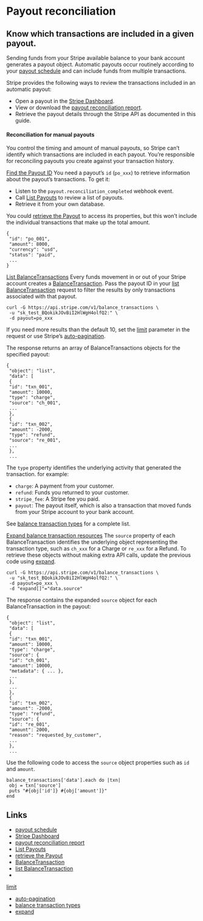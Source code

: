 # Payout reconciliation

## Know which transactions are included in a given payout.

Sending funds from your Stripe available balance to your bank account generates
a payout object. Automatic payouts occur routinely according to your [payout
schedule](https://docs.stripe.com/payouts#payout-schedule) and can include funds
from multiple transactions.

Stripe provides the following ways to review the transactions included in an
automatic payout:

- Open a payout in the [Stripe
Dashboard](https://dashboard.stripe.com/test/payouts).
- View or download the [payout reconciliation
report](https://docs.stripe.com/reports/payout-reconciliation).
- Retrieve the payout details through the Stripe API as documented in this
guide.

#### Reconciliation for manual payouts

You control the timing and amount of manual payouts, so Stripe can’t identify
which transactions are included in each payout. You’re responsible for
reconciling payouts you create against your transaction history.

[Find the Payout ID](https://docs.stripe.com/payouts/reconciliation#payout-id)
You need a payout’s `id` (`po_xxx`) to retrieve information about the payout’s
transactions. To get it:

- Listen to the `payout.reconciliation_completed` webhook event.
- Call [List Payouts](https://docs.stripe.com/api/payouts/list) to review a list
of payouts.
- Retrieve it from your own database.

You could [retrieve the Payout](https://docs.stripe.com/api/payouts/retrieve) to
access its properties, but this won’t include the individual transactions that
make up the total amount.

```
{
 "id": "po_001",
 "amount": 8000,
 "currency": "usd",
 "status": "paid",
 ...
}
```

[List
BalanceTransactions](https://docs.stripe.com/payouts/reconciliation#list-balancetransactions)
Every funds movement in or out of your Stripe account creates a
[BalanceTransaction](https://docs.stripe.com/api/balance_transactions). Pass the
payout ID in your [list
BalanceTransaction](https://docs.stripe.com/api/balance_transactions/list)
request to filter the results by only transactions associated with that payout.

```
curl -G https://api.stripe.com/v1/balance_transactions \
 -u "sk_test_BQokikJOvBiI2HlWgH4olfQ2:" \
 -d payout=po_xxx
```

If you need more results than the default 10, set the
[limit](https://docs.stripe.com/api/balance_transactions/list#balance_transaction_list-limit)
parameter in the request or use Stripe’s
[auto-pagination](https://docs.stripe.com/api/pagination/auto).

The response returns an array of BalanceTransactions objects for the specified
payout:

```
{
 "object": "list",
 "data": [
 {
 "id": "txn_001",
 "amount": 10000,
 "type": "charge",
 "source": "ch_001",
 ...
 },
 {
 "id": "txn_002",
 "amount": -2000,
 "type": "refund",
 "source": "re_001",
 ...
 },
 ...
```

The `type` property identifies the underlying activity that generated the
transaction. for example:

- `charge`: A payment from your customer.
- `refund`: Funds you returned to your customer.
- `stripe_fee`: A Stripe fee you paid.
- `payout`: The payout itself, which is also a transaction that moved funds from
your Stripe account to your bank account.

See [balance transaction
types](https://docs.stripe.com/reports/balance-transaction-types#types) for a
complete list.

[Expand balance transaction
resources](https://docs.stripe.com/payouts/reconciliation#expand-resources)
The `source` property of each BalanceTransaction identifies the underlying
object representing the transaction type, such as `ch_xxx` for a Charge or
`re_xxx` for a Refund. To retrieve these objects without making extra API calls,
update the previous code using [expand](https://docs.stripe.com/expand).

```
curl -G https://api.stripe.com/v1/balance_transactions \
 -u "sk_test_BQokikJOvBiI2HlWgH4olfQ2:" \
 -d payout=po_xxx \
 -d "expand[]"="data.source"
```

The response contains the expanded `source` object for each BalanceTransaction
in the payout:

```
{
 "object": "list",
 "data": [
 {
 "id": "txn_001",
 "amount": 10000,
 "type": "charge",
 "source": {
 "id": "ch_001",
 "amount": 10000,
 "metadata": { ... },
 ...
 },
 ...
 },
 {
 "id": "txn_002",
 "amount": -2000,
 "type": "refund",
 "source": {
 "id": "re_001",
 "amount": 2000,
 "reason": "requested_by_customer",
 ...
 },
 ...
```

Use the following code to access the `source` object properties such as `id` and
`amount`.

```
balance_transactions['data'].each do |txn|
 obj = txn['source']
 puts "#{obj['id']} #{obj['amount']}"
end
```

## Links

- [payout schedule](https://docs.stripe.com/payouts#payout-schedule)
- [Stripe Dashboard](https://dashboard.stripe.com/test/payouts)
- [payout reconciliation
report](https://docs.stripe.com/reports/payout-reconciliation)
- [List Payouts](https://docs.stripe.com/api/payouts/list)
- [retrieve the Payout](https://docs.stripe.com/api/payouts/retrieve)
- [BalanceTransaction](https://docs.stripe.com/api/balance_transactions)
- [list
BalanceTransaction](https://docs.stripe.com/api/balance_transactions/list)
-
[limit](https://docs.stripe.com/api/balance_transactions/list#balance_transaction_list-limit)
- [auto-pagination](https://docs.stripe.com/api/pagination/auto)
- [balance transaction
types](https://docs.stripe.com/reports/balance-transaction-types#types)
- [expand](https://docs.stripe.com/expand)